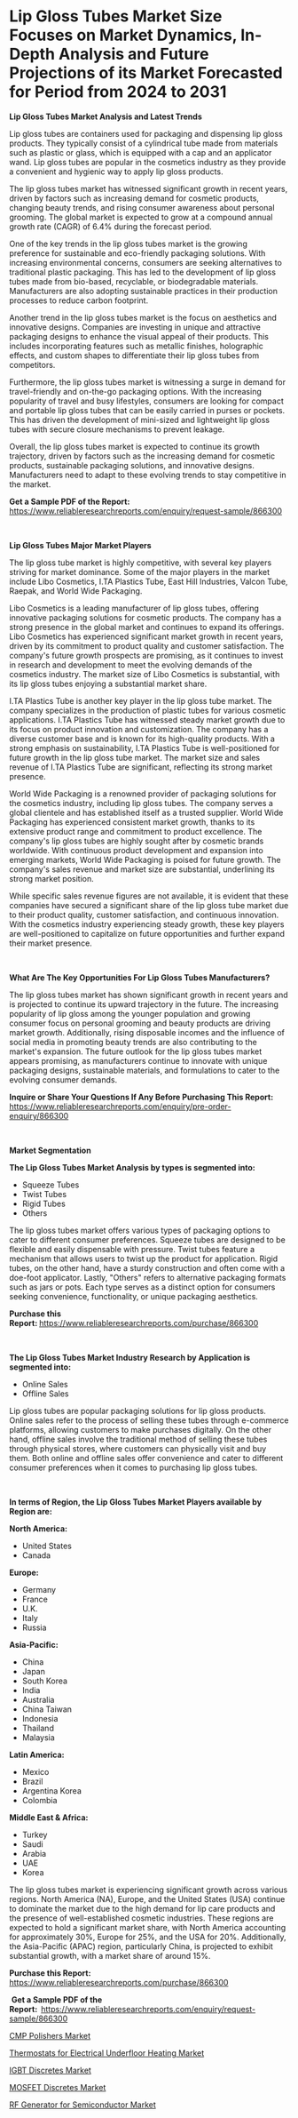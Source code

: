 <p><h1>Lip Gloss Tubes Market Size Focuses on Market Dynamics, In-Depth Analysis and Future Projections of its Market Forecasted for Period from 2024 to 2031</h1></p><p><strong>Lip Gloss Tubes Market Analysis and Latest Trends</strong></p>
<p><p>Lip gloss tubes are containers used for packaging and dispensing lip gloss products. They typically consist of a cylindrical tube made from materials such as plastic or glass, which is equipped with a cap and an applicator wand. Lip gloss tubes are popular in the cosmetics industry as they provide a convenient and hygienic way to apply lip gloss products.</p><p>The lip gloss tubes market has witnessed significant growth in recent years, driven by factors such as increasing demand for cosmetic products, changing beauty trends, and rising consumer awareness about personal grooming. The global market is expected to grow at a compound annual growth rate (CAGR) of 6.4% during the forecast period.</p><p>One of the key trends in the lip gloss tubes market is the growing preference for sustainable and eco-friendly packaging solutions. With increasing environmental concerns, consumers are seeking alternatives to traditional plastic packaging. This has led to the development of lip gloss tubes made from bio-based, recyclable, or biodegradable materials. Manufacturers are also adopting sustainable practices in their production processes to reduce carbon footprint.</p><p>Another trend in the lip gloss tubes market is the focus on aesthetics and innovative designs. Companies are investing in unique and attractive packaging designs to enhance the visual appeal of their products. This includes incorporating features such as metallic finishes, holographic effects, and custom shapes to differentiate their lip gloss tubes from competitors.</p><p>Furthermore, the lip gloss tubes market is witnessing a surge in demand for travel-friendly and on-the-go packaging options. With the increasing popularity of travel and busy lifestyles, consumers are looking for compact and portable lip gloss tubes that can be easily carried in purses or pockets. This has driven the development of mini-sized and lightweight lip gloss tubes with secure closure mechanisms to prevent leakage.</p><p>Overall, the lip gloss tubes market is expected to continue its growth trajectory, driven by factors such as the increasing demand for cosmetic products, sustainable packaging solutions, and innovative designs. Manufacturers need to adapt to these evolving trends to stay competitive in the market.</p></p>
<p><strong>Get a Sample PDF of the Report:&nbsp;</strong> <a href="https://www.reliableresearchreports.com/enquiry/request-sample/866300">https://www.reliableresearchreports.com/enquiry/request-sample/866300</a></p>
<p>&nbsp;</p>
<p><strong>Lip Gloss Tubes Major Market Players</strong></p>
<p><p>The lip gloss tube market is highly competitive, with several key players striving for market dominance. Some of the major players in the market include Libo Cosmetics, I.TA Plastics Tube, East Hill Industries, Valcon Tube, Raepak, and World Wide Packaging.</p><p>Libo Cosmetics is a leading manufacturer of lip gloss tubes, offering innovative packaging solutions for cosmetic products. The company has a strong presence in the global market and continues to expand its offerings. Libo Cosmetics has experienced significant market growth in recent years, driven by its commitment to product quality and customer satisfaction. The company's future growth prospects are promising, as it continues to invest in research and development to meet the evolving demands of the cosmetics industry. The market size of Libo Cosmetics is substantial, with its lip gloss tubes enjoying a substantial market share.</p><p>I.TA Plastics Tube is another key player in the lip gloss tube market. The company specializes in the production of plastic tubes for various cosmetic applications. I.TA Plastics Tube has witnessed steady market growth due to its focus on product innovation and customization. The company has a diverse customer base and is known for its high-quality products. With a strong emphasis on sustainability, I.TA Plastics Tube is well-positioned for future growth in the lip gloss tube market. The market size and sales revenue of I.TA Plastics Tube are significant, reflecting its strong market presence.</p><p>World Wide Packaging is a renowned provider of packaging solutions for the cosmetics industry, including lip gloss tubes. The company serves a global clientele and has established itself as a trusted supplier. World Wide Packaging has experienced consistent market growth, thanks to its extensive product range and commitment to product excellence. The company's lip gloss tubes are highly sought after by cosmetic brands worldwide. With continuous product development and expansion into emerging markets, World Wide Packaging is poised for future growth. The company's sales revenue and market size are substantial, underlining its strong market position.</p><p>While specific sales revenue figures are not available, it is evident that these companies have secured a significant share of the lip gloss tube market due to their product quality, customer satisfaction, and continuous innovation. With the cosmetics industry experiencing steady growth, these key players are well-positioned to capitalize on future opportunities and further expand their market presence.</p></p>
<p>&nbsp;</p>
<p><strong>What Are The Key Opportunities For Lip Gloss Tubes Manufacturers?</strong></p>
<p><p>The lip gloss tubes market has shown significant growth in recent years and is projected to continue its upward trajectory in the future. The increasing popularity of lip gloss among the younger population and growing consumer focus on personal grooming and beauty products are driving market growth. Additionally, rising disposable incomes and the influence of social media in promoting beauty trends are also contributing to the market's expansion. The future outlook for the lip gloss tubes market appears promising, as manufacturers continue to innovate with unique packaging designs, sustainable materials, and formulations to cater to the evolving consumer demands.</p></p>
<p><strong>Inquire or Share Your Questions If Any Before Purchasing This Report:</strong> <a href="https://www.reliableresearchreports.com/enquiry/pre-order-enquiry/866300">https://www.reliableresearchreports.com/enquiry/pre-order-enquiry/866300</a></p>
<p>&nbsp;</p>
<p><strong>Market Segmentation</strong></p>
<p><strong>The Lip Gloss Tubes Market Analysis by types is segmented into:</strong></p>
<p><ul><li>Squeeze Tubes</li><li>Twist Tubes</li><li>Rigid Tubes</li><li>Others</li></ul></p>
<p><p>The lip gloss tubes market offers various types of packaging options to cater to different consumer preferences. Squeeze tubes are designed to be flexible and easily dispensable with pressure. Twist tubes feature a mechanism that allows users to twist up the product for application. Rigid tubes, on the other hand, have a sturdy construction and often come with a doe-foot applicator. Lastly, "Others" refers to alternative packaging formats such as jars or pots. Each type serves as a distinct option for consumers seeking convenience, functionality, or unique packaging aesthetics.</p></p>
<p><strong>Purchase this Report:&nbsp;</strong><a href="https://www.reliableresearchreports.com/purchase/866300">https://www.reliableresearchreports.com/purchase/866300</a></p>
<p>&nbsp;</p>
<p><strong>The Lip Gloss Tubes Market Industry Research by Application is segmented into:</strong></p>
<p><ul><li>Online Sales</li><li>Offline Sales</li></ul></p>
<p><p>Lip gloss tubes are popular packaging solutions for lip gloss products. Online sales refer to the process of selling these tubes through e-commerce platforms, allowing customers to make purchases digitally. On the other hand, offline sales involve the traditional method of selling these tubes through physical stores, where customers can physically visit and buy them. Both online and offline sales offer convenience and cater to different consumer preferences when it comes to purchasing lip gloss tubes.</p></p>
<p>&nbsp;</p>
<p><strong>In terms of Region, the Lip Gloss Tubes Market Players available by Region are:</strong></p>
<p>
    <p> <strong> North America: </strong>
        <ul>
            <li>United States</li>
            <li>Canada</li>
        </ul>
        </p> 
    <p> <strong> Europe: </strong>
        <ul>
            <li>Germany</li>
            <li>France</li>
            <li>U.K.</li>
            <li>Italy</li>
            <li>Russia</li>
        </ul>
        </p> 
    <p> <strong> Asia-Pacific: </strong>
        <ul>
            <li>China</li>
            <li>Japan</li>
            <li>South Korea</li>
            <li>India</li>
            <li>Australia</li>
            <li>China Taiwan</li>
            <li>Indonesia</li>
            <li>Thailand</li>
            <li>Malaysia</li>
        </ul>
        </p> 
    <p> <strong> Latin America: </strong>
        <ul>
            <li>Mexico</li>
            <li>Brazil</li>
            <li>Argentina Korea</li>
            <li>Colombia</li>
        </ul>
        </p> 
    <p> <strong> Middle East & Africa: </strong>
        <ul>
            <li>Turkey</li>
            <li>Saudi</li>
            <li>Arabia</li>
            <li>UAE</li>
            <li>Korea</li>
        </ul>
    </p>
    </p>
<p><p>The lip gloss tubes market is experiencing significant growth across various regions. North America (NA), Europe, and the United States (USA) continue to dominate the market due to the high demand for lip care products and the presence of well-established cosmetic industries. These regions are expected to hold a significant market share, with North America accounting for approximately 30%, Europe for 25%, and the USA for 20%. Additionally, the Asia-Pacific (APAC) region, particularly China, is projected to exhibit substantial growth, with a market share of around 15%.</p></p>
<p><strong>Purchase this Report: </strong><a href="https://www.reliableresearchreports.com/purchase/866300">https://www.reliableresearchreports.com/purchase/866300</a></p>
<p>&nbsp;<strong>Get a Sample PDF of the Report:&nbsp;&nbsp;</strong><a href="https://www.reliableresearchreports.com/enquiry/request-sample/866300">https://www.reliableresearchreports.com/enquiry/request-sample/866300</a></p>
<p><strong></strong></p>
<p><p><a href="https://github.com/kufem1/Market-Research-Report-List-1/blob/main/cmp-polishers-market.md">CMP Polishers Market</a></p><p><a href="https://github.com/timeliteaut/Market-Research-Report-List-1/blob/main/thermostats-for-electrical-underfloor-heating-market.md">Thermostats for Electrical Underfloor Heating Market</a></p><p><a href="https://github.com/seekum/Market-Research-Report-List-1/blob/main/igbt-discretes-market.md">IGBT Discretes Market</a></p><p><a href="https://github.com/peachesmcdowel1/Market-Research-Report-List-1/blob/main/mosfet-discretes-market.md">MOSFET Discretes Market</a></p><p><a href="https://github.com/pgtimber/Market-Research-Report-List-1/blob/main/rf-generator-for-semiconductor-market.md">RF Generator for Semiconductor Market</a></p></p>
